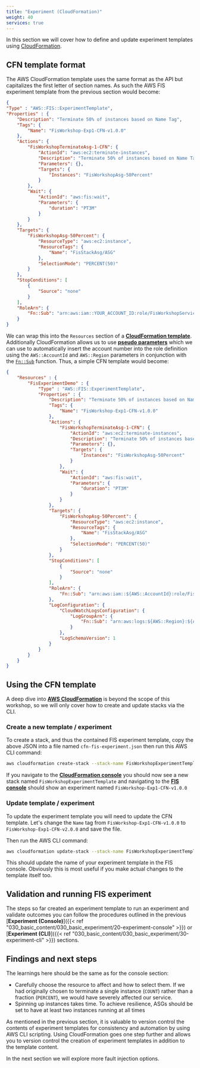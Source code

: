 ```yaml
---
title: "Experiment (CloudFormation)"
weight: 40
services: true
---
```


In this section we will cover how to define and update experiment templates using [CloudFormation](https://docs.aws.amazon.com/AWSCloudFormation/latest/UserGuide/aws-resource-fis-experimenttemplate.html).

## CFN template format

The AWS CloudFormation template uses the same format as the API but capitalizes the first letter of section names. As such the AWS FIS experiment template from the previous section would become:

```json
{
"Type" : "AWS::FIS::ExperimentTemplate",
"Properties" : {
    "Description": "Terminate 50% of instances based on Name Tag",
    "Tags": {
        "Name": "FisWorkshop-Exp1-CFN-v1.0.0"
    },
    "Actions": {
        "FisWorkshopTerminateAsg-1-CFN": {
            "ActionId": "aws:ec2:terminate-instances",
            "Description": "Terminate 50% of instances based on Name Tag",
            "Parameters": {},
            "Targets": {
                "Instances": "FisWorkshopAsg-50Percent"
            }
        },
        "Wait": {
            "ActionId": "aws:fis:wait",
            "Parameters": {
                "duration": "PT3M"
            }
        }
    },
    "Targets": {
        "FisWorkshopAsg-50Percent": {
            "ResourceType": "aws:ec2:instance",
            "ResourceTags": {
                "Name": "FisStackAsg/ASG"
            },
            "SelectionMode": "PERCENT(50)"
        }
    },
    "StopConditions": [
        {
            "Source": "none"
        }
    ],
    "RoleArn": {
        "Fn::Sub": "arn:aws:iam::YOUR_ACCOUNT_ID:role/FisWorkshopServiceRole"
    }
}
```

We can wrap this into the `Resources` section of a [**CloudFormation template**](https://docs.aws.amazon.com/AWSCloudFormation/latest/UserGuide/gettingstarted.templatebasics.html#gettingstarted.templatebasics.multiple). Additionally CloudFormation allows us to use [**pseudo parameters**](https://docs.aws.amazon.com/AWSCloudFormation/latest/UserGuide/pseudo-parameter-reference.html#cfn-pseudo-param-accountid) which we can use to automatically insert the account number into the role definition using the `AWS::AccountId` and `AWS::Region` parameters in conjunction with the [`Fn::Sub`](https://docs.aws.amazon.com/AWSCloudFormation/latest/UserGuide/intrinsic-function-reference-sub.html) function. Thus, a simple CFN template would become:

```json
{
    "Resources" : {
        "FisExperimentDemo" : {
            "Type" : "AWS::FIS::ExperimentTemplate",
            "Properties" : {
                "Description": "Terminate 50% of instances based on Name Tag",
                "Tags": {
                    "Name": "FisWorkshop-Exp1-CFN-v1.0.0"
                },
                "Actions": {
                    "FisWorkshopTerminateAsg-1-CFN": {
                        "ActionId": "aws:ec2:terminate-instances",
                        "Description": "Terminate 50% of instances based on Name Tag",
                        "Parameters": {},
                        "Targets": {
                            "Instances": "FisWorkshopAsg-50Percent"
                        }
                    },
                    "Wait": {
                        "ActionId": "aws:fis:wait",
                        "Parameters": {
                            "duration": "PT3M"
                        }
                    }
                },
                "Targets": {
                    "FisWorkshopAsg-50Percent": {
                        "ResourceType": "aws:ec2:instance",
                        "ResourceTags": {
                            "Name": "FisStackAsg/ASG"
                        },
                        "SelectionMode": "PERCENT(50)"
                    }
                },
                "StopConditions": [
                    {
                        "Source": "none"
                    }
                ],
                "RoleArn": {
                    "Fn::Sub": "arn:aws:iam::${AWS::AccountId}:role/FisWorkshopServiceRole"
                },
                "LogConfiguration": {
                    "CloudWatchLogsConfiguration": {
                        "LogGroupArn": {
                            "Fn::Sub": "arn:aws:logs:${AWS::Region}:${AWS::AccountId}:log-group:/fis-workshop/fis-logs:*"
                        }
                    },
                    "LogSchemaVersion": 1
                }
            }
        }
    }
}
```

## Using the CFN template

A deep dive into [**AWS CloudFormation**](https://docs.aws.amazon.com/AWSCloudFormation/latest/UserGuide/Welcome.html) is beyond the scope of this workshop, so we will only cover how to create and update stacks via the CLI.

### Create a new template / experiment

To create a stack, and thus the contained FIS experiment template, copy the above JSON into a file named `cfn-fis-experiment.json` then run this AWS CLI command:

```bash
aws cloudformation create-stack --stack-name FisWorkshopExperimentTemplate --template-body file://cfn-fis-experiment.json
```

If you navigate to the [**CloudFormation console**](https://console.aws.amazon.com/cloudformation/home?#/stacks?filteringStatus=active&filteringText=FisWorkshopExperiment&viewNested=true&hideStacks=false) you should now see a new stack named `FisWorkshopExperimentTemplate` and navigating to the [**FIS console**](https://console.aws.amazon.com/fis/home?#ExperimentTemplates) should show an experiment named `FisWorkshop-Exp1-CFN-v1.0.0`

### Update template / experiment

To update the experiment template you will need to update the CFN template. Let's change the `Name` tag from `FisWorkshop-Exp1-CFN-v1.0.0` to `FisWorkshop-Exp1-CFN-v2.0.0` and save the file.

Then run the AWS CLI command:

```bash
aws cloudformation update-stack --stack-name FisWorkshopExperimentTemplate --template-body file://cfn-fis-experiment.json
```

This should update the name of your experiment template in the FIS console. Obviously this is most useful if you make actual changes to the template itself too.

## Validation and running FIS experiment

The steps so far created an experiment template to run an experiment and validate outcomes you can follow the procedures outlined in the previous [**Experiment (Console)**]({{< ref "030_basic_content/030_basic_experiment/20-experiment-console" >}}) or [**Experiment (CLI)**]({{< ref "030_basic_content/030_basic_experiment/30-experiment-cli" >}}) sections.

## Findings and next steps

The learnings here should be the same as for the console section:

* Carefully choose the resource to affect and how to select them. If we had originally chosen to terminate a single instance (`COUNT`) rather than a fraction (`PERCENT`), we would have severely affected our service.
* Spinning up instances takes time. To achieve resilience, ASGs should be set to have at least two instances running at all times

As mentioned in the previous section, it is valuable to version control the contents of experiment templates for consistency and automation by using AWS CLI scripting. Using CloudFormation goes one step further and allows you to version control the creation of experiment templates in addition to the template content.

In the next section we will explore more fault injection options.
